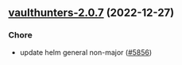 

## [vaulthunters-2.0.7](https://github.com/truecharts/charts/compare/vaulthunters-2.0.6...vaulthunters-2.0.7) (2022-12-27)

### Chore

- update helm general non-major ([#5856](https://github.com/truecharts/charts/issues/5856))
  
  